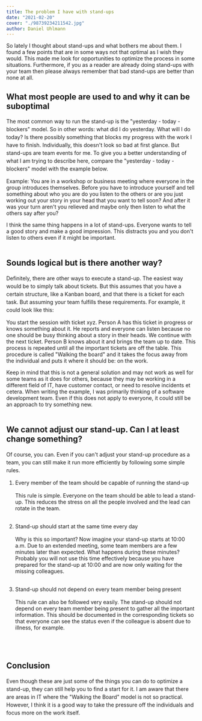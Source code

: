 ```yaml
---
title: The problem I have with stand-ups
date: "2021-02-20"
cover: "./98739234211542.jpg"
author: Daniel Uhlmann
---
```


So lately I thought about stand-ups and what bothers me about them. I found a few points that are in some ways not that optimal as I wish they would. This made me look for opportunities to optimize the process in some situations. Furthermore, if you as a reader are already doing stand-ups with your team then please always remember that bad stand-ups are better than none at all.

## What most people are used to and why it can be suboptimal

<p style = "line-height: 1.5;">
The most common way to run the stand-up is the "yesterday - today - blockers" model. So in other words: what did I do yesterday. What will I do today? Is there possibly something that blocks my progress with the work I have to finish. Individually, this doesn't look so bad at first glance. But stand-ups are team events for me. To give you a better understanding of what I am trying to describe here, compare the "yesterday - today - blockers" model with the example below.

Example: You are in a workshop or business meeting where everyone in the group introduces themselves. Before you have to introduce yourself and tell something about who you are do you listen to the others or are you just working out your story in your head that you want to tell soon? And after it was your turn aren't you relieved and maybe only then listen to what the others say after you?

I think the same thing happens in a lot of stand-ups. Everyone wants to tell a good story and make a good impression. This distracts you and you don't listen to others even if it might be important.
<br></br></p>

## Sounds logical but is there another way?
<p style = "line-height: 1.5;">
Definitely, there are other ways to execute a stand-up. The easiest way would be to simply talk about tickets. But this assumes that you have a certain structure, like a Kanban board, and that there is a ticket for each task. But assuming your team fulfills these requirements. For example, it could look like this:

You start the session with ticket xyz. Person A has this ticket in progress or knows something about it. He reports and everyone can listen because no one should be busy thinking about a story in their heads. We continue with the next ticket. Person B knows about it and brings the team up to date. This process is repeated until all the important tickets are off the table. This procedure is called "Walking the board" and it takes the focus away from the individual and puts it where it should be: on the work.

Keep in mind that this is not a general solution and may not work as well for some teams as it does for others, because they may be working in a different field of IT, have customer contact, or need to resolve incidents et cetera. When writing the example, I was primarily thinking of a software development team. Even if this does not apply to everyone, it could still be an approach to try something new.
<br></br></p>

## We cannot adjust our stand-up. Can I at least change something?
<p style = "line-height: 1.5;">
Of course, you can. Even if you can't adjust your stand-up procedure as a team, you can still make it run more efficiently by following some simple rules.

1. Every member of the team should be capable of running the stand-up<br></br>
This rule is simple. Everyone on the team should be able to lead a stand-up. This reduces the stress on all the people involved and the lead can rotate in the team.<br></br>

2. Stand-up should start at the same time every day<br></br>
Why is this so important? Now imagine your stand-up starts at 10:00 a.m. Due to an extended meeting, some team members are a few minutes later than expected. What happens during these minutes? Probably you will not use this time effectively because you have prepared for the stand-up at 10:00 and are now only waiting for the missing colleagues.<br></br>

3. Stand-up should not depend on every team member being present<br></br>
This rule can also be followed very easily. The stand-up should not depend on every team member being present to gather all the important information. This should be documented in the corresponding tickets so that everyone can see the status even if the colleague is absent due to illness, for example.<br></br>
<br></br></p>

## Conclusion
<p style = "line-height: 1.5;">
Even though these are just some of the things you can do to optimize a stand-up, they can still help you to find a start for it. I am aware that there are areas in IT where the "Walking the Board" model is not so practical. However, I think it is a good way to take the pressure off the individuals and focus more on the work itself.
<br></br></p>
